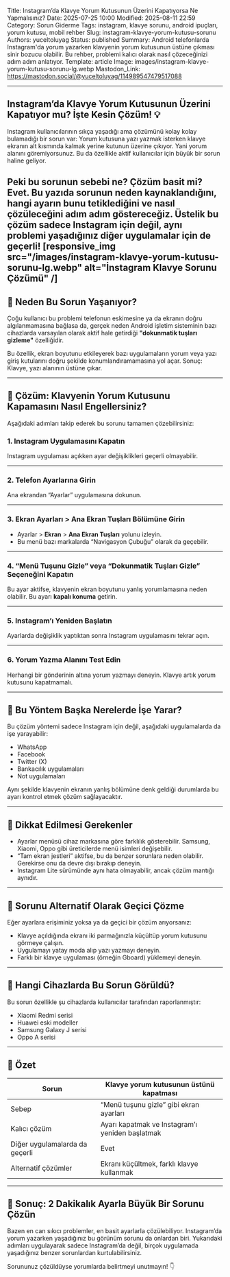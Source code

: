 Title: Instagram’da Klavye Yorum Kutusunun Üzerini Kapatıyorsa Ne Yapmalısınız?
Date: 2025-07-25 10:00
Modified: 2025-08-11 22:59
Category: Sorun Giderme
Tags: instagram, klavye sorunu, android ipuçları, yorum kutusu, mobil rehber
Slug: instagram-klavye-yorum-kutusu-sorunu
Authors: yuceltoluyag
Status: published
Summary: Android telefonlarda Instagram'da yorum yazarken klavyenin yorum kutusunun üstüne çıkması sinir bozucu olabilir. Bu rehber, problemi kalıcı olarak nasıl çözeceğinizi adım adım anlatıyor.
Template: article
Image: images/instagram-klavye-yorum-kutusu-sorunu-lg.webp
Mastodon_Link: https://mastodon.social/@yuceltoluyag/114989547479517088

---

## Instagram’da Klavye Yorum Kutusunun Üzerini Kapatıyor mu? İşte Kesin Çözüm! 💡

Instagram kullanıcılarının sıkça yaşadığı ama çözümünü kolay kolay bulamadığı bir sorun var: Yorum kutusuna yazı yazmak isterken klavye ekranın alt kısmında kalmak yerine kutunun üzerine çıkıyor. Yani yorum alanını göremiyorsunuz. Bu da özellikle aktif kullanıcılar için büyük bir sorun haline geliyor.

Peki bu sorunun sebebi ne? Çözüm basit mi? Evet. Bu yazıda sorunun neden kaynaklandığını, hangi ayarın bunu tetiklediğini ve nasıl çözüleceğini adım adım göstereceğiz. Üstelik bu çözüm sadece Instagram için değil, aynı problemi yaşadığınız diğer uygulamalar için de geçerli!
[responsive_img src="/images/instagram-klavye-yorum-kutusu-sorunu-lg.webp" alt="İnstagram Klavye Sorunu Çözümü" /]
---

## 🧠 Neden Bu Sorun Yaşanıyor?

Çoğu kullanıcı bu problemi telefonun eskimesine ya da ekranın doğru algılanmamasına bağlasa da, gerçek neden Android işletim sisteminin bazı cihazlarda varsayılan olarak aktif hale getirdiği **"dokunmatik tuşları gizleme"** özelliğidir.

Bu özellik, ekran boyutunu etkileyerek bazı uygulamaların yorum veya yazı giriş kutularını doğru şekilde konumlandıramamasına yol açar. Sonuç: Klavye, yazı alanının üstüne çıkar.

---

## 🔧 Çözüm: Klavyenin Yorum Kutusunu Kapamasını Nasıl Engellersiniz?

Aşağıdaki adımları takip ederek bu sorunu tamamen çözebilirsiniz:

### 1. Instagram Uygulamasını Kapatın

Instagram uygulaması açıkken ayar değişiklikleri geçerli olmayabilir.



---

### 2. Telefon Ayarlarına Girin

Ana ekrandan “Ayarlar” uygulamasına dokunun.


---

### 3. Ekran Ayarları > Ana Ekran Tuşları Bölümüne Girin

* Ayarlar > **Ekran** > **Ana Ekran Tuşları** yolunu izleyin.
* Bu menü bazı markalarda “Navigasyon Çubuğu” olarak da geçebilir.



---

### 4. “Menü Tuşunu Gizle” veya “Dokunmatik Tuşları Gizle” Seçeneğini Kapatın

Bu ayar aktifse, klavyenin ekran boyutunu yanlış yorumlamasına neden olabilir. Bu ayarı **kapalı konuma** getirin.



---

### 5. Instagram’ı Yeniden Başlatın

Ayarlarda değişiklik yaptıktan sonra Instagram uygulamasını tekrar açın.



---

### 6. Yorum Yazma Alanını Test Edin

Herhangi bir gönderinin altına yorum yazmayı deneyin. Klavye artık yorum kutusunu kapatmamalı.



---

## 🎯 Bu Yöntem Başka Nerelerde İşe Yarar?

Bu çözüm yöntemi sadece Instagram için değil, aşağıdaki uygulamalarda da işe yarayabilir:

* WhatsApp
* Facebook
* Twitter (X)
* Bankacılık uygulamaları
* Not uygulamaları

Aynı şekilde klavyenin ekranın yanlış bölümüne denk geldiği durumlarda bu ayarı kontrol etmek çözüm sağlayacaktır.

---

## 🚨 Dikkat Edilmesi Gerekenler

* Ayarlar menüsü cihaz markasına göre farklılık gösterebilir. Samsung, Xiaomi, Oppo gibi üreticilerde menü isimleri değişebilir.
* “Tam ekran jestleri” aktifse, bu da benzer sorunlara neden olabilir. Gerekirse onu da devre dışı bırakıp deneyin.
* Instagram Lite sürümünde aynı hata olmayabilir, ancak çözüm mantığı aynıdır.

---

## 🔁 Sorunu Alternatif Olarak Geçici Çözme

Eğer ayarlara erişiminiz yoksa ya da geçici bir çözüm arıyorsanız:

* Klavye açıldığında ekranı iki parmağınızla küçültüp yorum kutusunu görmeye çalışın.
* Uygulamayı yatay moda alıp yazı yazmayı deneyin.
* Farklı bir klavye uygulaması (örneğin Gboard) yüklemeyi deneyin.

---

## 🤖 Hangi Cihazlarda Bu Sorun Görüldü?

Bu sorun özellikle şu cihazlarda kullanıcılar tarafından raporlanmıştır:

* Xiaomi Redmi serisi
* Huawei eski modeller
* Samsung Galaxy J serisi
* Oppo A serisi

---

## 📌 Özet

| Sorun                          | Klavye yorum kutusunun üstünü kapatması         |
| ------------------------------ | ----------------------------------------------- |
| Sebep                          | “Menü tuşunu gizle” gibi ekran ayarları         |
| Kalıcı çözüm                   | Ayarı kapatmak ve Instagram’ı yeniden başlatmak |
| Diğer uygulamalarda da geçerli | Evet                                            |
| Alternatif çözümler            | Ekranı küçültmek, farklı klavye kullanmak       |

---

## 🎉 Sonuç: 2 Dakikalık Ayarla Büyük Bir Sorunu Çözün

Bazen en can sıkıcı problemler, en basit ayarlarla çözülebiliyor. Instagram’da yorum yazarken yaşadığınız bu görünüm sorunu da onlardan biri. Yukarıdaki adımları uygulayarak sadece Instagram’da değil, birçok uygulamada yaşadığınız benzer sorunlardan kurtulabilirsiniz.

Sorununuz çözüldüyse yorumlarda belirtmeyi unutmayın! 👇

<script type="module" src="https://cdn.jsdelivr.net/npm/@justinribeiro/lite-youtube@1/lite-youtube.min.js"></script>

<lite-youtube videoid="2RPZZpfZmRA"></lite-youtube>

